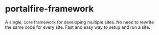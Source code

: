 portalfire-framework
====================

A single, core framework for developing multiple sites.  No need to rewrite the same code for every site.  Fast and easy way to setup and run a site.
